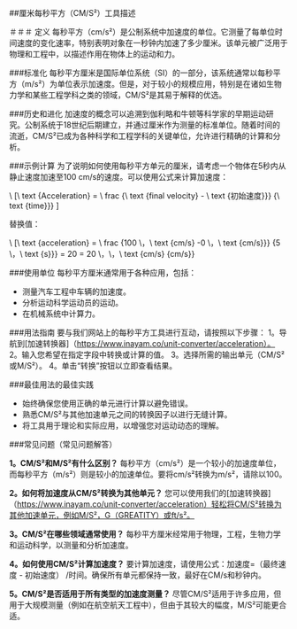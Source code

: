 ##厘米每秒平方（CM/S²）工具描述

＃＃＃ 定义
每秒平方（cm/s²）是公制系统中加速度的单位。它测量了每单位时间速度的变化速率，特别表明对象在一秒钟内加速了多少厘米。该单元被广泛用于物理和工程中，以描述作用在物体上的运动和力。

###标准化
每秒平方厘米是国际单位系统（SI）的一部分，该系统通常以每秒平方（m/s²）为单位表示加速度。但是，对于较小的规模应用，特别是在诸如生物力学和某些工程学科之类的领域，CM/S²是其易于解释的优选。

###历史和进化
加速度的概念可以追溯到伽利略和牛顿等科学家的早期运动研究。公制系统于18世纪后期建立，并通过厘米作为测量的标准单位。随着时间的流逝，CM/S²已成为各种科学和工程学科的关键单位，允许进行精确的计算和分析。

###示例计算
为了说明如何使用每秒平方单元的厘米，请考虑一个物体在5秒内从静止速度加速至100 cm/s的速度。可以使用公式来计算加速度：

\ [\ text {Acceleration} = \ frac {\ text {final velocity}  -  \ text {初始速度}}} {\ text {time}}} \]

替换值：

\ [\ text {acceleration} = \ frac {100 \，\ text {cm/s} -0 \，\ text {cm/s}}} {5 \，\ text {s}}} = 20 = 20 \，\，\ text {cm/s} {cm/s}}

###使用单位
每秒平方厘米通常用于各种应用，包括：
- 测量汽车工程中车辆的加速度。
- 分析运动科学运动员的运动。
- 在机械系统中计算力。

###用法指南
要与我们网站上的每秒平方工具进行互动，请按照以下步骤：
1。导航到[加速转换器]（https://www.inayam.co/unit-converter/acceleration）。
2。输入您希望在指定字段中转换或计算的值。
3。选择所需的输出单元（CM/S²或M/S²）。
4。单击“转换”按钮以立即查看结果。

###最佳用法的最佳实践
- 始终确保您使用正确的单元进行计算以避免错误。
- 熟悉CM/S²与其他加速单元之间的转换因子以进行无缝计算。
- 将工具用于理论和实际应用，以增强您对运动动态的理解。

###常见问题（常见问题解答）

**1。CM/S²和M/S²有什么区别？**
每秒平方（cm/s²）是一个较小的加速度单位，而每秒平方（m/s²）则是较小的加速单位。要将cm/s²转换为m/s²，请除以100。

**2。如何将加速度从CM/S²转换为其他单元？**
您可以使用我们的[加速转换器]（https://www.inayam.co/unit-converter/acceleration）轻松将CM/S²转换为其他加速单元，例如M/S²，G（GREATITY）或ft/s²。

**3。CM/S²在哪些领域通常使用？**
每秒平方厘米经常用于物理，工程，生物力学和运动科学，以测量和分析加速度。

**4。如何使用CM/S²计算加速度？**
要计算加速度，请使用公式：加速度=（最终速度 - 初始速度） /时间。确保所有单元都保持一致，最好在CM/s和秒钟内。

**5。CM/S²是否适用于所有类型的加速度测量？**
尽管CM/S²适用于许多应用，但用于大规模测量（例如在航空航天工程中），但由于其较大的幅度，M/S²可能更合适。